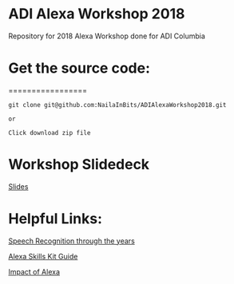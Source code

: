 # ADI Alexa Workshop 2018
Repository for 2018 Alexa Workshop done for ADI Columbia 

# Get the source code:
=================
```
git clone git@github.com:NailaInBits/ADIAlexaWorkshop2018.git

or 

Click download zip file

```

# Workshop Slidedeck

[Slides](https://docs.google.com/presentation/d/1S2CBrb9FwAYOmWI2CTM1YKg5Um5_hgBJ004a0XVt_n8/edit?usp=sharing)

# Helpful Links:

[Speech Recognition through the years](https://www.pcworld.com/article/243060/speech_recognition_through_the_decades_how_we_ended_up_with_siri.html)

[Alexa Skills Kit Guide](https://developer.amazon.com/alexa-skills-kit/guides)

[Impact of Alexa](https://www.fastcompany.com/40479207/for-amazon-the-future-of-alexa-is-about-the-end-of-the-smartphone-era)
